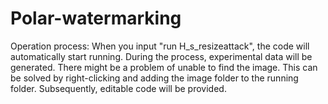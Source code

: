 # Polar-watermarking
Operation process: 
When you input "run H_s_resizeattack", the code will automatically start running. 
During the process, experimental data will be generated. There might be a problem of unable to find the image. 
This can be solved by right-clicking and adding the image folder to the running folder.
Subsequently, editable code will be provided.
